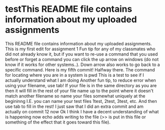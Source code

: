 # testThis README file contains information about my uploaded assignments
This README file contains information about my uploaded assignments. This is my first edit for assignment 1
Fun tip for any of my classmates who did not already know it, but if you want to re-use a command that you used before or forget a command you can click the up arrow on windows (do not know if it works for other systems..).
Down arrow also works to go back to a specific command.
Here is my fifth commit! Halfway there.
The command for locating where you are in a system is pwd
This is a test to see if I actually understand what I am doing
Another fun tip, to reduce error when using your filename, use tab!
If your file is in the same directory as you are then it will fill in the rest of your file name up to the point where it doesn't match another filename so name your files somewhat uniquely at the begininng
I.E. you can name your test files 1test, 2test, 3test, etc. And then use tab to fill in the rest!
I just saw that I did an extra commit and am actually on commit 12 now
Ok I think I have a decent understanding of what is happening now
echo adds writing to the file (>> is put in this file or something of the effect that it goes toward this file).
